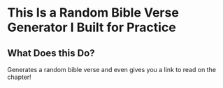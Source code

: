 # This Is a Random Bible Verse Generator I Built for Practice
## What Does this Do?
Generates a random bible verse and even gives you a link to read on the chapter!

